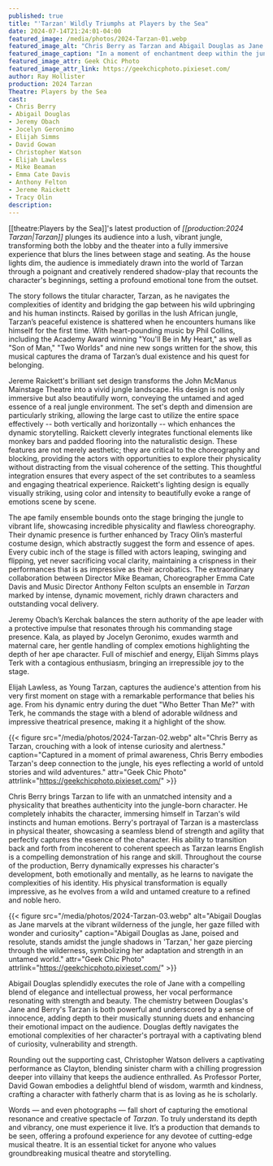 ```yaml
---
published: true
title: "'Tarzan' Wildly Triumphs at Players by the Sea"
date: 2024-07-14T21:24:01-04:00
featured_image: /media/photos/2024-Tarzan-01.webp
featured_image_alt: "Chris Berry as Tarzan and Abigail Douglas as Jane in 'Tarzan', both gazing upward with expressions of wonder."
featured_image_caption: "In a moment of enchantment deep within the jungle, Chris Berry as Tarzan and Abigail Douglas as Jane share a captivating scene, their faces alight with wonder, bringing the timeless story of 'Tarzan' to life on stage."
featured_image_attr: Geek Chic Photo 
featured_image_attr_link: https://geekchicphoto.pixieset.com/
author: Ray Hollister
production: 2024 Tarzan
Theatre: Players by the Sea
cast: 
- Chris Berry
- Abigail Douglas
- Jeremy Obach
- Jocelyn Geronimo
- Elijah Simms
- David Gowan
- Christopher Watson
- Elijah Lawless
- Mike Beaman
- Emma Cate Davis
- Anthony Felton
- Jereme Raickett
- Tracy Olin
description:
---
```

[[theatre:Players by the Sea]]'s latest production of *[[production:2024 Tarzan|Tarzan]]* plunges its audience into a lush, vibrant jungle, transforming both the lobby and the theater into a fully immersive experience that blurs the lines between stage and seating. As the house lights dim, the audience is immediately drawn into the world of Tarzan through a poignant and creatively rendered shadow-play that recounts the character's beginnings, setting a profound emotional tone from the outset.<!--more-->

The story follows the titular character, Tarzan, as he navigates the complexities of identity and bridging the gap between his wild upbringing and his human instincts. Raised by gorillas in the lush African jungle, Tarzan’s peaceful existence is shattered when he encounters humans like himself for the first time. With heart-pounding music by Phil Collins, including the Academy Award winning "You'll Be in My Heart," as well as "Son of Man," "Two Worlds" and nine new songs written for the show, this musical captures the drama of Tarzan’s dual existence and his quest for belonging.

Jereme Raickett's brilliant set design transforms the John McManus Mainstage Theatre into a vivid jungle landscape. His design is not only immersive but also beautifully worn, conveying the untamed and aged essence of a real jungle environment. The set's depth and dimension are particularly striking, allowing the large cast to utilize the entire space effectively -- both vertically and horizontally -- which enhances the dynamic storytelling. Raickett cleverly integrates functional elements like monkey bars and padded flooring into the naturalistic design. These features are not merely aesthetic; they are critical to the choreography and blocking, providing the actors with opportunities to explore their physicality without distracting from the visual coherence of the setting. This thoughtful integration ensures that every aspect of the set contributes to a seamless and engaging theatrical experience. Raickett's lighting design is equally visually striking, using color and intensity to beautifully evoke a range of emotions scene by scene. 

The ape family ensemble bounds onto the stage bringing the jungle to vibrant life, showcasing incredible physicality and flawless choreography. Their dynamic presence is further enhanced by Tracy Olin’s masterful costume design, which abstractly suggest the form and essence of apes. Every cubic inch of the stage is filled with actors leaping, swinging and flipping, yet never sacrificing vocal clarity, maintaining a crispness in their performances that is as impressive as their acrobatics. The extraordinary collaboration between Director Mike Beaman, Choreographer Emma Cate Davis and Music Director Anthony Felton sculpts an ensemble in *Tarzan* marked by intense, dynamic movement, richly drawn characters and outstanding vocal delivery.

Jeremy Obach’s Kerchak balances the stern authority of the ape leader with a protective impulse that resonates through his commanding stage presence. Kala, as played by Jocelyn Geronimo, exudes warmth and maternal care, her gentle handling of complex emotions highlighting the depth of her ape character. Full of mischief and energy, Elijah Simms plays Terk with a contagious enthusiasm, bringing an irrepressible joy to the stage.

Elijah Lawless, as Young Tarzan, captures the audience's attention from his very first moment on stage with a remarkable performance that belies his age. From his dynamic entry during the duet "Who Better Than Me?" with Terk, he commands the stage with a blend of adorable wildness and impressive theatrical presence, making it a highlight of the show.

{{< figure src="/media/photos/2024-Tarzan-02.webp" alt="Chris Berry as Tarzan, crouching with a look of intense curiosity and alertness." caption="Captured in a moment of primal awareness, Chris Berry embodies Tarzan's deep connection to the jungle, his eyes reflecting a world of untold stories and wild adventures." attr="Geek Chic Photo" attrlink="https://geekchicphoto.pixieset.com/" >}}

Chris Berry brings Tarzan to life with an unmatched intensity and a physicality that breathes authenticity into the jungle-born character. He completely inhabits the character, immersing himself in Tarzan's wild instincts and human emotions. Berry's portrayal of Tarzan is a masterclass in physical theater, showcasing a seamless blend of strength and agility that perfectly captures the essence of the character. His ability to transition back and forth from incoherent to coherent speech as Tarzan learns English is a compelling demonstration of his range and skill. Throughout the course of the production, Berry dynamically expresses his character's development, both emotionally and mentally, as he learns to navigate the complexities of his identity. His physical transformation is equally impressive, as he evolves from a wild and untamed creature to a refined and noble hero. 

{{< figure src="/media/photos/2024-Tarzan-03.webp" alt="Abigail Douglas as Jane marvels at the vibrant wilderness of the jungle, her gaze filled with wonder and curiosity" caption="Abigail Douglas as Jane, poised and resolute, stands amidst the jungle shadows in 'Tarzan,' her gaze piercing through the wilderness, symbolizing her adaptation and strength in an untamed world." attr="Geek Chic Photo" attrlink="https://geekchicphoto.pixieset.com/" >}}

Abigail Douglas splendidly executes the role of Jane with a compelling blend of elegance and intellectual prowess, her vocal performance resonating with strength and beauty. The chemistry between Douglas's Jane and Berry's Tarzan is both powerful and underscored by a sense of innocence, adding depth to their musically stunning duets and enhancing their emotional impact on the audience. Douglas deftly navigates the emotional complexities of her character's portrayal with a captivating blend of curiosity, vulnerability and strength.

Rounding out the supporting cast, Christopher Watson delivers a captivating performance as Clayton, blending sinister charm with a chilling progression deeper into villainy that keeps the audience enthralled. As Professor Porter, David Gowan embodies a delightful blend of wisdom, warmth and kindness, crafting a character with fatherly charm that is as loving as he is scholarly.

Words — and even photographs — fall short of capturing the emotional resonance and creative spectacle of *Tarzan*. To truly understand its depth and vibrancy, one must experience it live. It’s a production that demands to be seen, offering a profound experience for any devotee of cutting-edge musical theatre. It is an essential ticket for anyone who values groundbreaking musical theatre and storytelling.